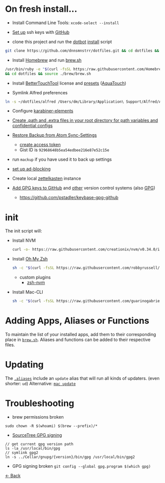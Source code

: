 # On fresh install...

- Install Command Line Tools: `xcode-select --install`

- [Set up](https://docs.github.com/en/free-pro-team@latest/github/authenticating-to-github/adding-a-new-ssh-key-to-your-github-account) ssh keys with [GitHub](https://github.com/settings/ssh)

- clone this project and run the [dotbot](https://github.com/anishathalye/dotbot) [install](https://github.com/anishathalye/dotbot/blob/5294594f5aa9c3affd0d656ba6843c1c0b0bce60/tools/git-submodule/install) script

```bash
git clone https://github.com/dnnsmnstrr/dotfiles.git && cd dotfiles && ./install
```

- Install [Homebrew](https://brew.sh) and run [brew.sh](https://github.com/dnnsmnstrr/dotfiles/blob/master/brew/brew.sh)

```bash
/usr/bin/ruby -e "$(curl -fsSL https:/raw.githubusercontent.com/Homebrew/install/master/install)"
&& cd dotfiles && source ./brew/brew.sh
```

- Install [BetterTouchTool](https://folivora.ai) license and [presets](https://github.com/dnnsmnstrr/HydroTouch) ([AquaTouch](https://community.folivora.ai/t/aquatouch-updates-and-downloads/6746/20))

- Symlink Alfred preferences

```sh
ln -s ~/dotfiles/alfred /Users/dm/Library/Application\ Support/Alfred/Alfred.alfredpreferences
```

- Configure [karabiner-elements](https://karabiner-elements.pqrs.org/)

- [Create .path and .extra files in your root directory for path variables and confidential configs](../README.md#add-custom-commands-without-creating-a-new-fork)

- [Restore Backup from Atom Sync-Settings](https://atom.io/packages/sync-settings)

  - [create access token](https://github.com/settings/tokens/new)
  - Gist ID is `92968648b5ea54edbee216e87e52c15e`


- run `mackup` if you have used it to back up settings

- [set up ad-blocking](https://jspenguin2017.github.io/uBlockProtector/#extra-installation-steps-for-ublock-origin)

- Create local [zettelkasten](https://github.com/dnnsmnstrr/zettelkasten) instance

- [Add GPG keys to GitHub](https://github.com/settings/ssh) and [other](https://docs.gitlab.com/ee/gitlab-basics/create-your-ssh-keys.html) version control systems (also [GPG](https://gpgtools.org/))
  - https://github.com/pstadler/keybase-gpg-github

# init

The init script will:

- Install NVM

  ```bash
  curl -o- https://raw.githubusercontent.com/creationix/nvm/v0.34.0/install.sh | bash
  ```

- Install [Oh My Zsh](https://ohmyz.sh/)

  ```bash
  sh -c "$(curl -fsSL https://raw.githubusercontent.com/robbyrussell/oh-my-zsh/master/tools/install.sh)"
  ```

  - custom plugins
    - [zsh-nvm](https://github.com/lukechilds/zsh-nvm#as-an-oh-my-zsh-custom-plugin)

- Install Mac-CLI

  ```bash
  sh -c "$(curl -fsSL https://raw.githubusercontent.com/guarinogabriel/mac-cli/master/mac-cli/tools/install)"
  ```

# Adding Apps, Aliases or Functions

To maintain the list of your installed apps, add them to their corresponding place in [`brew.sh`](https://github.com/dnnsmnstrr/dotfiles/blob/master/brew/brew.sh). Aliases and functions can be added to their respective files.

# Updating

The [`.aliases`](https://github.com/dnnsmnstrr/dotfiles/blob/master/shell/aliases) include an `update` alias that will run all kinds of updaters. (even shorter: `ud`)
Alternative: [`mac update`](https://github.com/guarinogabriel/Mac-CLI#general-commands)

# Troubleshooting

- brew permissions broken

```
sudo chown -R $(whoami) $(brew --prefix)/*
```

- [SourceTree GPG signing](https://community.atlassian.com/t5/Sourcetree-questions/Why-is-quot-Enable-GPG-key-signing-for-commit-quot-is-greyed-out/qaq-p/249852)

```
// get current gpg version path
ls -la /usr/local/bin/gpg
// symlink gpg2
ln -s ../Cellar/gnupg/{version}/bin/gpg /usr/local/bin/gpg2
```

- GPG signing broken
`git config --global gpg.program $(which gpg)`

[<- Back](index.md)
